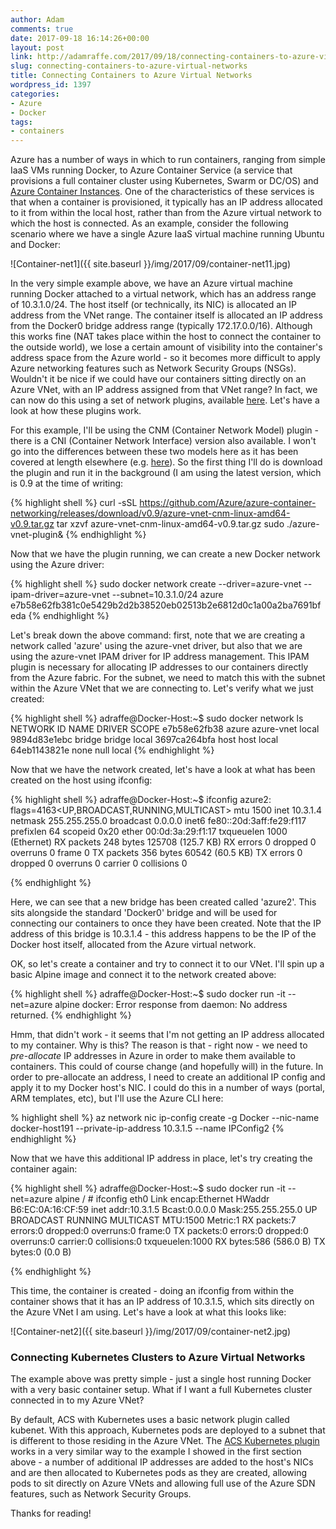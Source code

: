 ```yaml
---
author: Adam
comments: true
date: 2017-09-18 16:14:26+00:00
layout: post
link: http://adamraffe.com/2017/09/18/connecting-containers-to-azure-virtual-networks/
slug: connecting-containers-to-azure-virtual-networks
title: Connecting Containers to Azure Virtual Networks
wordpress_id: 1397
categories:
- Azure
- Docker
tags:
- containers
---
```


Azure has a number of ways in which to run containers, ranging from simple IaaS VMs running Docker, to Azure Container Service (a service that provisions a full container cluster using Kubernetes, Swarm or DC/OS) and [Azure Container Instances](http://adamraffe.com/2017/07/27/say-hello-to-azure-container-instances-aci/). One of the characteristics of these services is that when a container is provisioned, it typically has an IP address allocated to it from within the local host, rather than from the Azure virtual network to which the host is connected. As an example, consider the following scenario where we have a single Azure IaaS virtual machine running Ubuntu and Docker:

![Container-net1]({{ site.baseurl }}/img/2017/09/container-net11.jpg)<!-- more -->

In the very simple example above, we have an Azure virtual machine running Docker attached to a virtual network, which has an address range of 10.3.1.0/24. The host itself (or technically, its NIC) is allocated an IP address from the VNet range. The container itself is allocated an IP address from the Docker0 bridge address range (typically 172.17.0.0/16). Although this works fine (NAT takes place within the host to connect the container to the outside world), we lose a certain amount of visibility into the container's address space from the Azure world - so it becomes more difficult to apply Azure networking features such as Network Security Groups (NSGs). Wouldn't it be nice if we could have our containers sitting directly on an Azure VNet, with an IP address assigned from that VNet range? In fact, we can now do this using a set of network plugins, available [here](https://github.com/Azure/azure-container-networking). Let's have a look at how these plugins work.

For this example, I'll be using the CNM (Container Network Model) plugin - there is a CNI (Container Network Interface) version also available. I won't go into the differences between these two models here as it has been covered at length elsewhere (e.g. [here](http://www.nuagenetworks.net/blog/container-networking-standards/)). So the first thing I'll do is download the plugin and run it in the background (I am using the latest version, which is 0.9 at the time of writing:

{% highlight shell %}
curl -sSL https://github.com/Azure/azure-container-networking/releases/download/v0.9/azure-vnet-cnm-linux-amd64-v0.9.tar.gz
tar xzvf azure-vnet-cnm-linux-amd64-v0.9.tar.gz
sudo ./azure-vnet-plugin&
{% endhighlight %}


Now that we have the plugin running, we can create a new Docker network using the Azure driver:

{% highlight shell %}
sudo docker network create --driver=azure-vnet --ipam-driver=azure-vnet --subnet=10.3.1.0/24 azure e7b58e62fb381c0e5429b2d2b38520eb02513b2e6812d0c1a00a2ba7691bfeda
{% endhighlight %}


Let's break down the above command: first, note that we are creating a network called 'azure' using the azure-vnet driver, but also that we are using the azure-vnet IPAM driver for IP address management. This IPAM plugin is necessary for allocating IP addresses to our containers directly from the Azure fabric. For the subnet, we need to match this with the subnet within the Azure VNet that we are connecting to. Let's verify what we just created:

{% highlight shell %}
adraffe@Docker-Host:~$ sudo docker network ls
NETWORK ID NAME DRIVER SCOPE
e7b58e62fb38 azure azure-vnet local
9894d83e1ebc bridge bridge local
3697ca264bfa host host local
64eb1143821e none null local
{% endhighlight %}


Now that we have the network created, let's have a look at what has been created on the host using ifconfig:

{% highlight shell %}
adraffe@Docker-Host:~$ ifconfig
azure2: flags=4163<UP,BROADCAST,RUNNING,MULTICAST> mtu 1500
inet 10.3.1.4 netmask 255.255.255.0 broadcast 0.0.0.0
inet6 fe80::20d:3aff:fe29:f117 prefixlen 64 scopeid 0x20<link>
ether 00:0d:3a:29:f1:17 txqueuelen 1000 (Ethernet)
RX packets 248 bytes 125708 (125.7 KB)
RX errors 0 dropped 0 overruns 0 frame 0
TX packets 356 bytes 60542 (60.5 KB)
TX errors 0 dropped 0 overruns 0 carrier 0 collisions 0

{% endhighlight %}

Here, we can see that a new bridge has been created called 'azure2'. This sits alongside the standard 'Docker0' bridge and will be used for connecting our containers to once they have been created. Note that the IP address of this bridge is 10.3.1.4 - this address happens to be the IP of the Docker host itself, allocated from the Azure virtual network.

OK, so let's create a container and try to connect it to our VNet. I'll spin up a basic Alpine image and connect it to the network created above:

{% highlight shell %}
adraffe@Docker-Host:~$ sudo docker run -it --net=azure alpine
docker: Error response from daemon: No address returned.
{% endhighlight %}


Hmm, that didn't work - it seems that I'm not getting an IP address allocated to my container. Why is this? The reason is that - right now - we need to _pre-allocate_ IP addresses in Azure in order to make them available to containers. This could of course change (and hopefully will) in the future. In order to pre-allocate an address, I need to create an additional IP config and apply it to my Docker host's NIC. I could do this in a number of ways (portal, ARM templates, etc), but I'll use the Azure CLI here:

% highlight shell %}
az network nic ip-config create -g Docker --nic-name docker-host191 --private-ip-address 10.3.1.5 --name IPConfig2
{% endhighlight %}


Now that we have this additional IP address in place, let's try creating the container again:

{% highlight shell %}
adraffe@Docker-Host:~$ sudo docker run -it --net=azure alpine
/ # ifconfig
eth0 Link encap:Ethernet HWaddr B6:EC:0A:16:CF:59
inet addr:10.3.1.5 Bcast:0.0.0.0 Mask:255.255.255.0
UP BROADCAST RUNNING MULTICAST MTU:1500 Metric:1
RX packets:7 errors:0 dropped:0 overruns:0 frame:0
TX packets:0 errors:0 dropped:0 overruns:0 carrier:0
collisions:0 txqueuelen:1000
RX bytes:586 (586.0 B) TX bytes:0 (0.0 B)

{% endhighlight %}


This time, the container is created - doing an ifconfig from within the container shows that it has an IP address of 10.3.1.5, which sits directly on the Azure VNet I am using. Let's have a look at what this looks like:

![Container-net2]({{ site.baseurl }}/img/2017/09/container-net2.jpg)


### **Connecting Kubernetes Clusters to Azure Virtual Networks**


The example above was pretty simple - just a single host running Docker with a very basic container setup. What if I want a full Kubernetes cluster connected in to my Azure VNet?

By default, ACS with Kubernetes uses a basic network plugin called kubenet. With this approach, Kubernetes pods are deployed to a subnet that is different to those residing in the Azure VNet. The [ACS Kubernetes plugin](https://github.com/Azure/azure-container-networking/blob/master/docs/acs.md) works in a very similar way to the example I showed in the first section above - a number of additional IP addresses are added to the host's NICs and are then allocated to Kubernetes pods as they are created, allowing pods to sit directly on Azure VNets and allowing full use of the Azure SDN features, such as Network Security Groups.

Thanks for reading!


